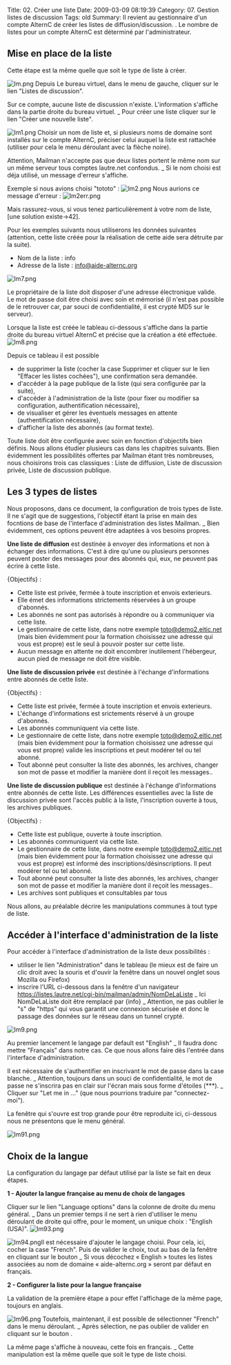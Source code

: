 Title: 02. Créer une liste 
Date: 2009-03-09 08:19:39
Category: 07. Gestion listes de discussion
Tags: old
Summary: Il revient au gestionnaire d'un compte AlternC de créer les listes de diffusion/discussion.
  . Le nombre de listes pour un compte AlternC est déterminé par l'administrateur.


## Mise en place de la liste

Cette étape est la même quelle que soit le type de liste à créer.

<img src="/img/lm.png" title="to complete" alt="lm.png" /> Depuis Le bureau virtuel, dans le menu de gauche, cliquer sur le lien "Listes de discussion".

Sur ce compte, aucune liste de discussion n'existe.
L'information s'affiche dans la partie droite du bureau virtuel.
_ Pour créer une liste cliquer sur le lien "Créer une nouvelle liste".


<img src="/img/lm1.png" title="to complete" alt="lm1.png" />
Choisir un nom de liste et, si plusieurs noms de domaine sont installés sur le compte AlternC, préciser celui auquel la liste est rattachée (utiliser pour cela le menu déroulant  avec la flèche noire).

Attention, Mailman n'accepte pas que deux listes portent le même nom sur un même serveur tous comptes lautre.net confondus. 
_ Si le nom choisi est déja utilisé, un message d'erreur s'affiche. 

Exemple si nous avions choisi "tototo" :
<img src="/img/lm2.png" title="to complete" alt="lm2.png" />
Nous aurions ce message d'erreur :
<img src="/img/lm2err.png" title="to complete" alt="lm2err.png" />

Mais rassurez-vous, si vous tenez particulièrement à votre nom de liste, [une solution existe->42].

Pour les exemples suivants nous utiliserons les données suivantes (attention, cette liste créée pour la réalisation de cette aide sera détruite par la suite).

  -  Nom de la liste :  info
  -  Adresse de la liste : info@aide-alternc.org

<img src="/img/lm7.png" title="to complete" alt="lm7.png" />

Le propriétaire de la liste doit disposer d'une adresse électronique valide.
Le mot de passe doit être choisi avec soin et mémorisé (il n'est pas possible de le retrouver car, par souci de confidentialité, il est crypté MD5 sur le serveur).

Lorsque la liste est créée le tableau ci-dessous s'affiche dans la partie droite du bureau virtuel AlternC et précise que la création a été effectuée.
<img src="/img/lm8.png" title="to complete" alt="lm8.png" />

Depuis ce tableau il est possible

  -  de supprimer la liste (cocher la case Supprimer et cliquer sur le lien "Effacer les listes cochées"), une confirmation sera demandée.
  -  d'accéder à la page publique de la liste (qui sera configurée par la suite),
  -  d'accéder à l'administration de la liste (pour fixer ou modifier sa configuration, authentification nécessaire),
  -  de visualiser et gérer les éventuels messages en attente (authentification nécessaire),
  -  d'afficher la liste des abonnés (au format texte).

Toute liste doit être configurée avec soin en fonction d'objectifs bien définis. 
Nous allons étudier plusieurs cas dans les chapitres suivants.
Bien évidemment les possibilités offertes par Mailman étant très nombreuses, nous choisirons trois cas classiques : Liste de diffusion, Liste de discussion privée, Liste de discussion publique.

## Les 3 types de listes

Nous proposons, dans ce document, la configuration de trois types de liste. 
Il ne s'agit que de suggestions, l'objectif étant la prise en main des focntions de base de l'interface d'administration des listes Mailman.
_ Bien évidemment, ces options peuvent être adaptées à vos besoins propres.

**Une liste de diffusion** est destinée à envoyer des informations et non à échanger des informations. C'est à dire qu'une ou plusieurs personnes peuvent poster des messages pour des abonnés qui, eux, ne peuvent pas écrire à cette liste.

{Objectifs} :

  -  Cette liste est privée, fermée à toute inscription et envois exterieurs.
  -  Elle émet des informations strictements réservées à un groupe d'abonnés.
  -  Les abonnés ne sont pas autorisés à répondre ou à communiquer via cette liste.
  -  Le gestionnaire de cette liste, dans notre exemple toto@demo2.eitic.net (mais bien évidemment pour la formation choisissez une adresse qui vous est propre) est le seul à pouvoir poster sur cette liste.
  -  Aucun message en attente ne doit encombrer inutilement l'hébergeur, aucun pied de message ne doit être visible.


**Une liste de discussion privée** est destinée à l'échange d'informations entre abonnés de cette liste.

{Objectifs} :

  -  Cette liste est privée, fermée à toute inscription et envois exterieurs.
  -  L'échange d'informations est srictements réservé à un groupe d'abonnés.
  -  Les abonnés communiquent via cette liste.
  -  Le gestionnaire de cette liste, dans notre exemple toto@demo2.eitic.net (mais bien évidemment pour la formation choisissez une adresse qui vous est propre) valide les inscriptions et peut modérer tel ou tel abonné.
  -  Tout abonné peut consulter la liste des abonnés, les archives, changer son mot de passe et modifier la manière dont il reçoit les messages..


**Une liste de discussion publique** est destinée à l'échange d'informations entre abonnés de cette liste. Les différences essentielles avec la liste de discussion privée sont l'accès public à la liste, l'inscription ouverte à tous, les archives publiques.

{Objectifs} :

  -  Cette liste est publique, ouverte à toute inscription.
  -  Les abonnés communiquent via cette liste.
  -  Le gestionnaire de cette liste, dans notre exemple toto@demo2.eitic.net (mais bien évidemment pour la formation choisissez une adresse qui vous est propre) est informé des inscriptions/désinscriptions. Il peut modérer tel ou tel abonné.
  -  Tout abonné peut consulter la liste des abonnés, les archives, changer son mot de passe et modifier la manière dont il reçoit les messages..
  -  Les archives sont publiques et consultables par tous

Nous allons, au préalable décrire les manipulations communes à tout type de liste.

## Accéder à l'interface d'administration de la liste

Pour accéder à l'interface d'administration de la liste deux possibilités :

  - utiliser le lien "Administration" dans le tableau (le mieux est de faire un clic droit avec la souris et d'ouvir la fenêtre dans un nouvel onglet sous Mozilla ou Firefox)
  - inscrire l'URL ci-dessous dans la fenêtre d'un navigateur 
https://listes.lautre.net/cgi-bin/mailman/admin/NomDeLaListe
_ Ici NomDeLaListe doit être remplacé par {info}
_ Attention, ne pas oublier le "s" de "https" qui vous garantit une connexion sécurisée et donc le passage des données sur le réseau dans un tunnel crypté.

<img src="/img/lm9.png" title="to complete" alt="lm9.png" />

Au premier lancement le langage par default est "English"
_ Il faudra donc mettre "Français" dans notre cas. Ce que nous allons faire dès l'entrée dans l'interface d'administration.

Il est nécessaire de s'authentifier en inscrivant le mot de passe dans la case blanche.
_ Attention, toujours dans un souci de confidentialité, le mot de passe ne s'inscrira pas en clair sur l'écran mais sous forme d'étoiles (***).
_ Cliquer sur "Let me in ..." (que nous pourrions traduire par "connectez-moi").

La fenêtre qui s'ouvre est trop grande pour être reproduite ici, ci-dessous nous ne présentons que le menu général.

<img src="/img/lm91.png" title="to complete" alt="lm91.png" />

## Choix de la langue

La configuration du langage par défaut utilisé par la liste se fait en deux étapes.

**1 - Ajouter la langue française au menu de choix de langages**

Cliquer sur le lien "Language options" dans la colonne de droite du menu général.
_ Dans un premier temps il ne sert à rien d'utiliser le menu déroulant de droite qui offre, pour le moment, un unique choix : "English (USA)".
<img src="/img/lm93.png" title="to complete" alt="lm93.png" />

<img src="/img/lm94.png" title="to complete" alt="lm94.png" />Il est nécessaire d'ajouter le langage choisi.
Pour cela, ici,  cocher la case "French". Puis de valider le choix, tout au bas de la fenêtre en cliquant sur le bouton <img98>
_ Si vous décochez « English » toutes les listes associées au nom de domaine « aide-alternc.org » seront par défaut en français.

**2 - Configurer la liste pour la langue française**

La validation de la première étape a pour effet l'affichage de la même page, toujours en anglais.

<img src="/img/lm96.png" title="to complete" alt="lm96.png" />  Toutefois, maintenant, il est possible de sélectionner "French" dans le menu déroulant.
_ Après sélection, ne pas oublier de valider en cliquant sur le bouton <img98>.
 
La même page s'affiche à nouveau, cette fois en français.
_ Cette manipulation est la même quelle que soit le type de liste choisi.